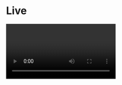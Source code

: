 # Live

<div class="text-center" id="videoError" style="display:none">
<h3>An error has ocurred.</h3>
Please check your network connection and the schedule of the live.<br>
You can retry by refreshing this page.
</div>
<div class="embed-responsive embed-responsive-16by9" id="videoContainer">
    <video class="embed-responsive-item" id="videoElement" controls allowfullscreen></video>
</div>
<script>livePage();</script>